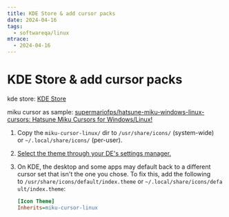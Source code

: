 ```yaml
---
title: KDE Store & add cursor packs
date: 2024-04-16
tags:
  - softwareqa/linux
mtrace:
  - 2024-04-16
---
```


# KDE Store & add cursor packs

kde store: [KDE Store](https://store.kde.org/browse/)

miku cursor as sample: [supermariofps/hatsune-miku-windows-linux-cursors: Hatsune Miku Cursors for Windows/Linux!](https://github.com/supermariofps/hatsune-miku-windows-linux-cursors)

1. Copy the `miku-cursor-linux/` dir to `/usr/share/icons/` (system-wide) or `~/.local/share/icons/` (per-user).
2. [Select the theme through your DE's settings manager.](https://wiki.archlinux.org/title/Cursor_themes#Desktop_environments)
3. On KDE, the desktop and some apps may default back to a different cursor set that isn't the one you chose. To fix this, add the following to `/usr/share/icons/default/index.theme` or `~/.local/share/icons/default/index.theme`:

	```ini
	[Icon Theme]
	Inherits=miku-cursor-linux
	```